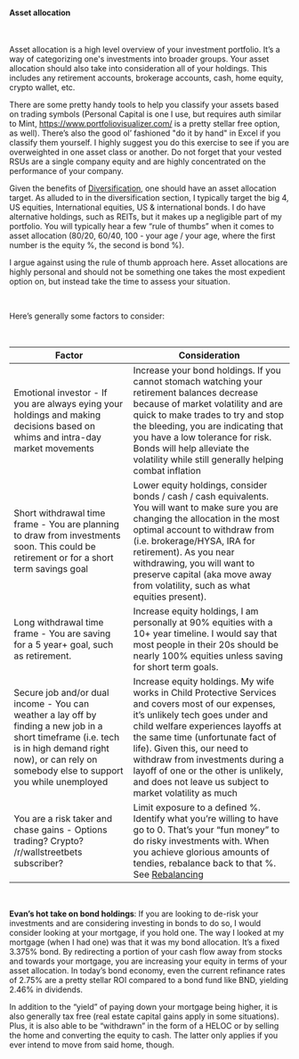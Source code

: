 #### Asset allocation

&nbsp;

Asset allocation is a high level overview of your investment portfolio. It’s a way of categorizing one's investments into broader groups. Your asset allocation should also take into consideration all of your holdings. This includes any retirement accounts, brokerage accounts, cash, home equity, crypto wallet, etc.

There are some pretty handy tools to help you classify your assets based on trading symbols (Personal Capital is one I use, but requires auth similar to Mint, https://www.portfoliovisualizer.com/ is a pretty stellar free option, as well). There’s also the good ol’ fashioned "do it by hand" in Excel if you classify them yourself. I highly suggest you do this exercise to see if you are overweighted in one asset class or another. Do not forget that your vested RSUs are a single company equity and are highly concentrated on the performance of your company.

Given the benefits of [Diversification](/diversification), one should have an asset allocation target. As alluded to in the diversification section, I typically target the big 4, US equities, International equities, US & international bonds. I do have alternative holdings, such as REITs, but it makes up a negligible part of my portfolio. You will typically hear a few “rule of thumbs” when it comes to asset allocation (80/20, 60/40, 100 - your age / your age, where the first number is the equity %, the second is bond %).

I argue against using the rule of thumb approach here. Asset allocations are highly personal and should not be something one takes the most expedient option on, but instead take the time to assess your situation.

&nbsp;  

Here’s generally some factors to consider:

&nbsp;  

| Factor | Consideration |
| ------ | ------------- |
| Emotional investor - If you are always eying your holdings and making decisions based on whims and intra-day market movements | Increase your bond holdings. If you cannot stomach watching your retirement balances decrease because of market volatility and are quick to make trades to try and stop the bleeding, you are indicating that you have a low tolerance for risk. Bonds will help alleviate the volatility while still generally helping combat inflation |
| Short withdrawal time frame - You are planning to draw from investments soon. This could be retirement or for a short term savings goal | Lower equity holdings, consider bonds / cash / cash equivalents. You will want to make sure you are changing the allocation in the most optimal account to withdraw from (i.e. brokerage/HYSA, IRA for retirement). As you near withdrawing, you will want to preserve capital (aka move away from volatility, such as what equities present). |
| Long withdrawal time frame - You are saving for a 5 year+ goal, such as retirement. | Increase equity holdings, I am personally at 90% equities with a 10+ year timeline. I would say that most people in their 20s should be nearly 100% equities unless saving for short term goals. |
| Secure job and/or dual income - You can weather a lay off by finding a new job in a short timeframe (i.e. tech is in high demand right now), or can rely on somebody else to support you while unemployed | Increase equity holdings. My wife works in Child Protective Services and covers most of our expenses, it’s unlikely tech goes under and child welfare experiences layoffs at the same time (unfortunate fact of life). Given this, our need to withdraw from investments during a layoff of one or the other is unlikely, and does not leave us subject to market volatility as much |
| You are a risk taker and chase gains - Options trading? Crypto? /r/wallstreetbets subscriber? | Limit exposure to a defined %. Identify what you’re willing to have go to 0. That’s your “fun money” to do risky investments with. When you achieve glorious amounts of tendies, rebalance back to that %. See [Rebalancing](/rebalancing) |

&nbsp;

**Evan’s hot take on bond holdings**: If you are looking to de-risk your investments and are considering investing in bonds to do so, I would consider looking at your mortgage, if you hold one.
The way I looked at my mortgage (when I had one) was that it was my bond allocation. It’s a fixed 3.375% bond. By redirecting a portion of your cash flow away from stocks and towards your mortgage, you are increasing your equity in terms of your asset allocation. In today’s bond economy, even the current refinance rates of 2.75% are a pretty stellar ROI compared to a bond fund like BND, yielding 2.46% in dividends.

In addition to the “yield” of paying down your mortgage being higher, it is also generally tax free (real estate capital gains apply in some situations). Plus, it is also able to be “withdrawn” in the form of a HELOC or by selling the home and converting the equity to cash. The latter only applies if you ever intend to move from said home, though.
